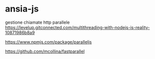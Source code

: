 # ansia-js
gestione chiamate http parallele
https://levelup.gitconnected.com/multithreading-with-nodejs-is-reality-10871986b8a9


https://www.npmjs.com/package/paralleljs

https://github.com/mcollina/fastparallel


